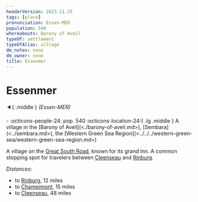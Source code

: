 ```yaml
---
headerVersion: 2023.11.25
tags: [place]
pronunciation: Essen-MER
population: 540
whereabouts: Barony of Aveil
typeOf: settlement
typeOfAlias: village
dm_notes: none
dm_owner: none
title: Essenmer
---
```

# Essenmer
:speaker:{ .middle } *(Essen-MER)*  
<div class="grid cards ext-narrow-margin ext-one-column" markdown>
-  
    :octicons-people-24: pop. 540  
    :octicons-location-24:{ .lg .middle } A village in the [Barony of Aveil](<./barony-of-aveil.md>), [Sembara](<../sembara.md>), the [Western Green Sea Region](<../../../western-green-sea/western-green-sea-region.md>)  
</div>


A village on the [Great South Road](<../../roads/great-south-road.md>), known for its grand inn. A common stopping spot for travelers between [Cleenseau](<cleenseau-region/cleenseau/cleenseau.md>) and [Rinburg](<./rinburg.md>).

_Distances:_
* to [Rinburg](<./rinburg.md>), 12 miles
* to [Champimont](<./champimont.md>), 15 miles
* to [Cleenseau](<cleenseau-region/cleenseau/cleenseau.md>), 48 miles